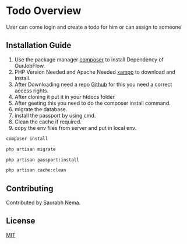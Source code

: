 # Todo Overview
User can come login and create a todo for him or can assign to someone

## Installation Guide

1. Use the package manager [composer](https://getcomposer.org/download/) to install Dependency of OurJobFlow.
2. PHP Version Needed and Apache Needed [xampp](https://www.apachefriends.org/download.html) to download and Install.
3. After Downloading need a repo [Github](https://github.com/saurabhnema27/todolist) for this you need a correct access rights.
4. After cloning it put it in your htdocs folder
5. After geeting this you need to do the composer install command.
6. migrate the database.
7. install the passport by using cmd.
8. Clean the cache if required.
9. copy the env files from server and put in local env.



```bash
composer install
```

```bash
php artisan migrate
```
```bash
php artisan passport:install
```

```bash
php artisan cache:clean
```


## Contributing
Contributed by Saurabh Nema.

## License
[MIT](https://choosealicense.com/licenses/mit/)
